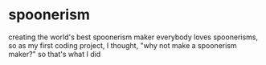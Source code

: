 # spoonerism
creating the world's best spoonerism maker
everybody loves spoonerisms, so as my first coding project, I thought, "why not make a spoonerism maker?"
so that's what I did
